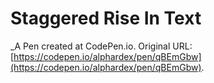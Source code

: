 # Staggered Rise In Text
 _A Pen created at CodePen.io. Original URL: [https://codepen.io/alphardex/pen/qBEmGbw](https://codepen.io/alphardex/pen/qBEmGbw).

 